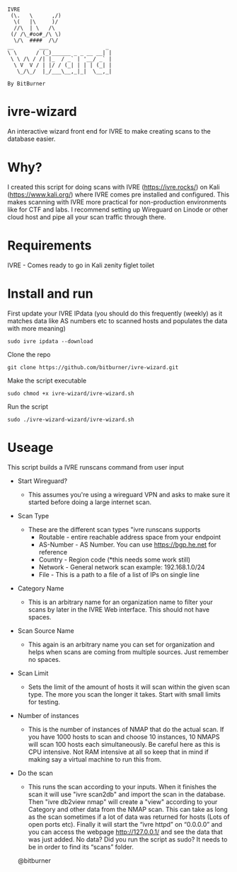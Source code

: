 ```
IVRE
 (\.   \      ,/)
  \(   |\     )/
  //\  | \   /\
 (/ /\_#oo#_/\ \)
  \/\  ####  /\/
__        ___                  _ 
\ \      / (_)______ _ _ __ __| |
 \ \ /\ / /| |_  / _` | '__/ _` |
  \ V  V / | |/ / (_| | | | (_| |
   \_/\_/  |_/___\__,_|_|  \__,_|
                                 
By BitBurner
```


# ivre-wizard
An interactive wizard front end for IVRE to make creating scans to the database easier.

# Why?
I created this script for doing scans with IVRE (https://ivre.rocks/) on Kali (https://www.kali.org/) where IVRE comes pre installed and configured. This makes scanning with IVRE more practical for non-production environments like for CTF and labs. I recommend setting up Wireguard on Linode or other cloud host and pipe all your scan traffic through there. 

# Requirements
IVRE - Comes ready to go in Kali
zenity
figlet
toilet

# Install and run

First update your IVRE IPdata (you should do this frequently (weekly) as it matches data like AS numbers etc to scanned hosts and populates the data with more meaning)

```
sudo ivre ipdata --download
```

Clone the repo

```
git clone https://github.com/bitburner/ivre-wizard.git
```

Make the script executable

```
sudo chmod +x ivre-wizard/ivre-wizard.sh
```

Run the script

```
sudo ./ivre-wizard-wizard/ivre-wizard.sh
```

# Useage

This script builds a IVRE runscans command from user input

- Start Wireguard?
    - This assumes you're using a wireguard VPN and asks to make sure it started before doing a large internet scan.

- Scan Type
    - These are the different scan types "ivre runscans supports
        - Routable - entire reachable address space from your endpoint
        - AS-Number - AS Number. You can use https://bgp.he.net for reference
        - Country - Region code (*this needs some work still)
        - Network - General network scan example: 192.168.1.0/24
        - File - This is a path to a file of a list of IPs on single line

- Category Name
    - This is an arbitrary name for an organization name to filter your scans by later in the IVRE Web interface. This should not have spaces.

- Scan Source Name
    - This again is an arbitrary name you can set for organization and helps when scans are coming from multiple sources. Just remember no spaces.

- Scan Limit
    - Sets the limit of the amount of hosts it will scan within the given scan type. The more you scan the longer it takes. Start with small limits for testing.

- Number of instances
    - This is the number of instances of NMAP that do the actual scan. If you have 1000 hosts to scan and choose 10 instances, 10 NMAPS will scan 100 hosts each simultaneously. Be careful here as this is CPU intensive. Not RAM intensive at all so keep that in mind if making say a virtual machine to run this from.

- Do the scan
    - This runs the scan according to your inputs. When it finishes the scan it will use "ivre scan2db" and import the scan in the database. Then "ivre db2view nmap" will create a "view" according to your Category and other data from the NMAP scan. This can take as long as the scan sometimes if a lot of data was returned for hosts (Lots of open ports etc). Finally it will start the “ivre httpd” on “0.0.0.0” and you can access the webpage http://127.0.0.1/ and see the data that was just added. No data? Did you run the script as sudo? It needs to be in order to find its “scans” folder.

    @bitburner
